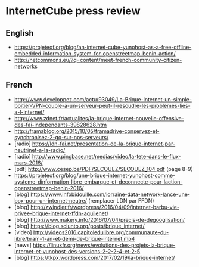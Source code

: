 # InternetCube press review

## English

* https://projeteof.org/blog/an-internet-cube-yunohost-as-a-free-offline-embedded-information-system-for-openstreetmap-benin-action/
* http://netcommons.eu/?q=content/meet-french-community-citizen-networks

## French

* http://www.developpez.com/actu/93049/La-Brique-Internet-un-simple-boitier-VPN-couple-a-un-serveur-peut-il-resoudre-les-problemes-lies-a-l-internet/
* http://www.zdnet.fr/actualites/la-brique-internet-nouvelle-offensive-des-fai-independants-39828628.htm
* http://framablog.org/2015/10/05/framadrive-conservez-et-synchronisez-2-go-sur-nos-serveurs/
* [radio] https://ldn-fai.net/presentation-de-la-brique-internet-par-neutrinet-a-la-radio/
* [radio] http://www.pingbase.net/medias/video/la-tete-dans-le-flux-mars-2016/
* [pdf] http://www.cesep.be/PDF/SECOUEZ/SECOUEZ_104.pdf (page 8-9)
* https://projeteof.org/blog/une-brique-internet-yunohost-comme-systeme-dinformation-libre-embarque-et-deconnecte-pour-laction-openstreetmap-benin-2016/
* [blog] https://www.infobidouille.com/lorraine-data-network-lance-une-box-pour-un-internet-neutre/ (remplacer LDN par FFDN)
* [blog] http://zwindler.fr/wordpress/2016/04/09/internet-barbu-vie-privee-brique-internet-ffdn-aquilenet/
* [blog] http://www.makery.info/2016/07/04/precis-de-degooglisation/
* [blog] https://blog.sciunto.org/posts/brique_internet/
* [video] http://videos2016.capitoledulibre.org/communaute-du-libre/bram-1-an-et-demi-de-brique-internet.mp4
* [news] https://linuxfr.org/news/evolutions-des-projets-la-brique-internet-et-yunohost-des-versions-2-2-2-4-et-2-5
* [blog] https://tkpx.wordpress.com/2017/02/19/la-brique-internet/
